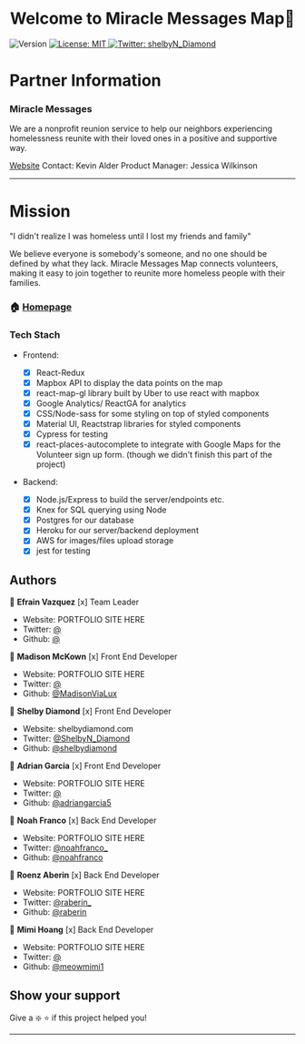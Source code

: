 <h1 align="center">Welcome to Miracle Messages Map👋</h1>
<p>
  <img alt="Version" src="https://img.shields.io/badge/version-2.0-blue.svg?cacheSeconds=2592000" />
  <a href="#" target="_blank">
    <img alt="License: MIT  " src="https://img.shields.io/badge/License-MIT  -yellow.svg" />
  </a>
  <a href="https://twitter.com/shelbyN_Diamond   " target="_blank">
    <img alt="Twitter: shelbyN_Diamond   " src="https://img.shields.io/twitter/follow/shelbyN_Diamond   .svg?style=social" />
  </a>
</p>

# Partner Information

### Miracle Messages

We are a nonprofit reunion service to help our neighbors experiencing homelessness reunite with their loved ones in a positive and supportive way.

[Website](https://miraclemessages.org/)
Contact: Kevin Alder
Product Manager: Jessica Wilkinson

---

# Mission

"I didn't realize I was homeless until I lost my friends and family"

We believe everyone is somebody's someone, and no one should be defined by what they lack. Miracle Messages Map connects volunteers, making it easy to join together to reunite more homeless people with their families.

### 🏠 [Homepage](https://miracle-messages-production.netlify.com/)

### Tech Stach

- Frontend:

  - [x] React-Redux
  - [x] Mapbox API to display the data points on the map
  - [x] react-map-gl library built by Uber to use react with mapbox
  - [x] Google Analytics/ ReactGA for analytics
  - [x] CSS/Node-sass for some styling on top of styled components
  - [x] Material UI, Reactstrap libraries for styled components
  - [x] Cypress for testing
  - [x] react-places-autocomplete to integrate with Google Maps for the Volunteer sign up form. (though we didn't finish this part of the project)

- Backend:
  - [x] Node.js/Express to build the server/endpoints etc.
  - [x] Knex for SQL querying using Node
  - [x] Postgres for our database
  - [x] Heroku for our server/backend deployment
  - [x] AWS for images/files upload storage
  - [x] jest for testing

## Authors

👤 **Efrain Vazquez**
[x] Team Leader

- Website: PORTFOLIO SITE HERE
- Twitter: [@](https://twitter.com/)
- Github: [@](https://github.com/)

👤 **Madison McKown**
[x] Front End Developer

- Website: PORTFOLIO SITE HERE
- Twitter: [@]()
- Github: [@MadisonViaLux ](https://github.com/MadisonViaLux)

👤 **Shelby Diamond**
[x] Front End Developer

- Website: shelbydiamond.com
- Twitter: [@ShelbyN_Diamond](https://twitter.com/shelbyN_Diamond)
- Github: [@shelbydiamond](https://github.com/shelbydiamond)

👤 **Adrian Garcia**
[x] Front End Developer

- Website: PORTFOLIO SITE HERE
- Twitter: [@](https://twitter.com/)
- Github: [@adriangarcia5](https://github.com/adriangarcia5)

👤 **Noah Franco**
[x] Back End Developer

- Website: PORTFOLIO SITE HERE
- Twitter: [@noahfranco\_](https://twitter.com/noahfranco_)
- Github: [@noahfranco](https://github.com/noahfranco)

👤 **Roenz Aberin**
[x] Back End Developer

- Website: PORTFOLIO SITE HERE
- Twitter: [@raberin\_](https://twitter.com/raberin_)
- Github: [@raberin](https://github.com/raberin)

👤 **Mimi Hoang**
[x] Back End Developer

- Website: PORTFOLIO SITE HERE
- Twitter: [@](https://twitter.com/)
- Github: [@meowmimi1](https://github.com/meowmimi1)

## Show your support

Give a :sparkle: ⭐️ if this project helped you!

---
